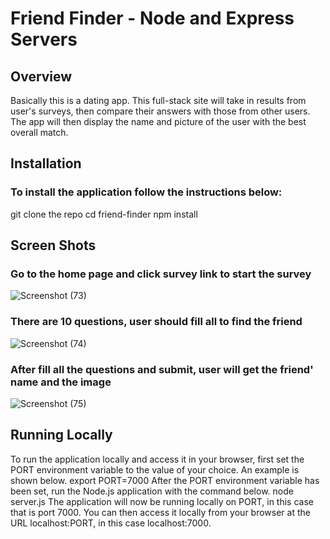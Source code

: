 # Friend Finder - Node and Express Servers
## Overview
Basically this is a dating app. This full-stack site will take in results from user's surveys, then compare their answers with those from other users. The app will then display the name and picture of the user with the best overall match.
## Installation
### To install the application follow the instructions below:
   git clone the repo
   cd friend-finder
   npm install

## Screen Shots

### Go to the home page and click survey link to start the survey

![Screenshot (73)](https://user-images.githubusercontent.com/47795010/55666268-380b7f80-5801-11e9-8991-d5d94a900536.png)

### There are 10 questions, user should fill all to find the friend

![Screenshot (74)](https://user-images.githubusercontent.com/47795010/55666269-393cac80-5801-11e9-93d6-21aec2843b2e.png)


### After fill all the questions and submit, user will get the friend' name and the image 

![Screenshot (75)](https://user-images.githubusercontent.com/47795010/55666240-92f0a700-5800-11e9-9b28-9292ba8f3bea.png)

## Running Locally
To run the application locally and access it in your browser, first set the PORT environment variable to the value of your choice. An example is shown below.
export PORT=7000
After the PORT environment variable has been set, run the Node.js application with the command below.
node server.js
The application will now be running locally on PORT, in this case that is port 7000. You can then access it locally from your browser at the URL localhost:PORT, in this case localhost:7000.
